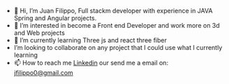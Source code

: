 - 👋 Hi, I’m Juan Filippo, Full stackm developer with experience in JAVA Spring and Angular projects.
- 👀 I’m interested in become a Front end Developer and work more on 3d and Web projects
- 🌱 I’m currently learning Three js and react three fiber
- I’m looking to collaborate on any project that I could use what I currently learning
- 📫 How to reach me [Linkedin](https://www.linkedin.com/in/juanfilippo/) our send me a email on: jfilippo0@gmail.com
